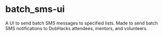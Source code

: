 # batch_sms-ui
A UI to send batch SMS messages to specified lists. Made to send batch SMS notifications to DubHacks attendees, mentors, and volunteers.
